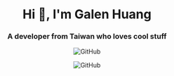 <h1 align="center">Hi 👋, I'm Galen Huang</h1>
<h3 align="center">A developer from Taiwan who loves cool stuff</h3>

<p align="center">
	<img src="https://github-readme-stats.vercel.app/api?username=GsTio86&count_private=true&show_icons=true&theme=tokyonight" alt="GitHub">
</p>
<p align="center">
	<img src="https://github-readme-stats.vercel.app/api/top-langs/?username=GsTio86&langs_count=8&count_private=true&show_icons=true&theme=tokyonight" alt="GitHub">
</p>
